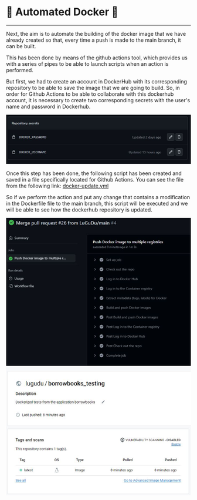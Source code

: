 # 🐳 Automated Docker 🐳

---

Next, the aim is to automate the building of the docker image that we have already created so that, every time a push is made to the main branch, it can be built.

This has been done by means of the github actions tool, which provides us with a series of pipes to be able to launch scripts when an action is performed.

But first, we had to create an account in DockerHub with its corresponding repository to be able to save the image that we are going to build. So, in order for Github Actions to be able to collaborate with this dockerhub account, it is necessary to create two corresponding secrets with the user's name and password in Dockerhub.

<img src="https://github.com/LuGuDu/BorrowBooks/blob/LuGuDu-milestone1/docs/resources/secrets.JPG" alt="Repository secrets with DockerHub credentials" style="width:700px;"/>

Once this step has been done, the following script has been created and saved in a file specifically located for Github Actions. 
You can see the file from the following link: [docker-update.yml](https://github.com/LuGuDu/BorrowBooks/blob/main/.github/workflows/docker-update.yml)


So if we perform the action and put any change that contains a modification in the Dockerfile file to the main branch, this script will be executed and we will be able to see how the dockerhub repository is updated.

<img src="https://github.com/LuGuDu/BorrowBooks/blob/LuGuDu-milestone1/docs/resources/successAction.JPG" alt="Success Build Action" style="width:600px;"/>

<img src="https://github.com/LuGuDu/BorrowBooks/blob/LuGuDu-milestone1/docs/resources/dockerhub.JPG" alt="DockerHub updated" style="width:600px;"/>

